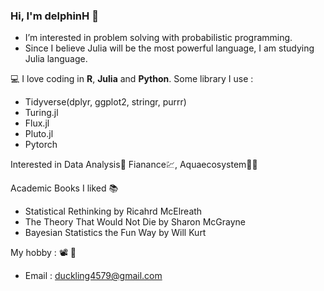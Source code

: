 ### Hi, I'm delphinH 👋



- I’m interested in problem solving with probabilistic programming.
- Since I believe Julia will be the most powerful language, I am studying Julia language.

:computer: I love coding in  **R**, **Julia** and **Python**. Some library I use :
* Tidyverse(dplyr, ggplot2, stringr, purrr)
* Turing.jl
* Flux.jl
* Pluto.jl
* Pytorch

Interested in Data Analysis:game_die: Fianance:chart:, Aquaecosystem:dolphin::tropical_fish: 

Academic Books I liked :books:
* Statistical Rethinking by Ricahrd McElreath
* The Theory That Would Not Die by Sharon McGrayne
* Bayesian Statistics the Fun Way by Will Kurt

My hobby : :film_projector:  🍞

- Email : duckling4579@gmail.com

<!---
delphinH/delphinH is a ✨ special ✨ repository because its `README.md` (this file) appears on your GitHub profile.
You can click the Preview link to take a look at your changes.
--->
